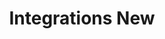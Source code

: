 ---
title: Integrations New
description: Live tracking of ICON's Cross-Chain Framework integrations. Let's simplify cross-chain development with the easy-to-use xCall messaging standard and connections to secure bridging protocols!
slug: integrations-new
type: page
layout: integrations-new
---